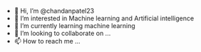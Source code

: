 - 👋 Hi, I’m @chandanpatel23
- 👀 I’m interested in Machine learning and Artificial intelligence
- 🌱 I’m currently learning machine learning
- 💞️ I’m looking to collaborate on ...
- 📫 How to reach me ...

<!---
chandanpatel23/chandanpatel23 is a ✨ special ✨ repository because its `README.md` (this file) appears on your GitHub profile.
You can click the Preview link to take a look at your changes.
--->
